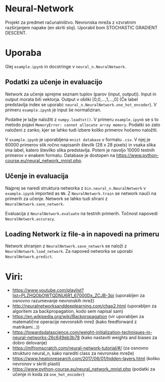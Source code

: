 # Neural-Network
Projekt za predmet računalništvo. Nevronska mreža z vzvratnim razširjanjem napake (en skriti sloj).
Uporabil bom STOCHASTIC GRADIENT DESCENT.

# Uporaba
Glej `example.ipynb` in docstringe v `neural_n.NeuralNetwork`.

## Podatki za učenje in evaluacijo
Network za učenje sprejme seznam tuplov (parov (input, output)).
Input in output morata biti vektorja. Output v obliki [0,0,...,1,...,0] (Če label predstavlja index se uporabi: `neural_n.NeuralNetwork.one_hot_encoder`).
V primeru `example.ipynb` je input še normaliziran.

Podatke je lažje naložiti z `numpy.loadtxt()`. V primeru `example.ipynb` se s to metodo pojavi `MemoryError: cannot allocate array memory`. Podatki so zato naloženi z zanko, kjer se lahko tudi izbere koliko primerov hočemo naložiti.

V `example.ipynb` je uporabljena `mnist database` v formatu `.csv`. V njej je 60000 primerov slik ročno napisanih številk (28 x 28 pixels) in vsaka slika ima label, katero številko slika predstavlja. Potem je navoljo 10000 testnih primerov v enakem formatu. Database je dostopen na https://www.python-course.eu/neural_network_mnist.php.

## Učenje in evaluacija
Najprej se naredi struktura networka z `bin.neural_n.NeuralNetwork` v `example.ipynb` imported as `NN`.
Z `NeuralNetwork.train` se network nauči na primerih za učenje. Network se lahko tudi shrani z `NeuralNetwork.save_network`.

Evaluacija z `NeuralNetwork.evaluate` na testnih primerih. Točnost napovedi `NeuralNetwork.accuracy`.

## Loading Network iz file-a in napovedi na primeru
Network shranjen z `NeuralNetwork.save_network` se naloži z `NeuralNetwork.load_network`.
Za napoved networka se uporabi `NeuralNetwork.predict`.

# Viri:
- https://www.youtube.com/playlist?list=PLZHQObOWTQDNU6R1_67000Dx_ZCJB-3pi
(uporabljen za osnovno razumevanje nevronskih mrež)
- http://neuralnetworksanddeeplearning.com/chap2.html
(uporabljen za algoritem za backpropagation, kodo sem napisal sam)
- https://en.wikipedia.org/wiki/Backpropagation
(vir uporabljen za matematične operacije nevronskih mrež (kako feedforward z matrikami...))
- https://towardsdatascience.com/weight-initialization-techniques-in-neural-networks-26c649eb3b78
(kako nastaviti weights and biases za dobro delovanje)
- https://mlfromscratch.com/neural-network-tutorial/#/
(za osnovno strukturo neural_n, kako narediti class za nevronske mreže)
- https://www.heatonresearch.com/2017/06/01/hidden-layers.html
(koliko nevronov v skriti plasti)
- https://www.python-course.eu/neural_network_mnist.php
(podatki za učenje in koda za `one_hot_encoder`)